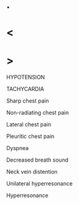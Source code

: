 # .

# <

# >

HYPOTENSION

TACHYCARDIA

Sharp chest pain

Non-radiating chest pain

Lateral chest pain

Pleuritic chest pain

Dyspnea

Decreased breath sound

Neck vein distention

Unilateral hyperresonance

Hyperresonance

